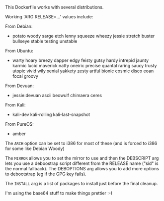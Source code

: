 This Dockerfile works with several distributions.

Working 'ARG RELEASE=...' values include:

From Debian:
  * potato woody sarge etch lenny squeeze wheezy jessie stretch buster bullseye stable testing unstable

From Ubuntu:
  * warty hoary breezy dapper edgy feisty gutsy hardy intrepid jaunty karmic lucid maverick natty oneiric precise quantal raring saucy trusty utopic vivid wily xenial yakkety zesty artful bionic cosmic disco eoan focal groovy

From Devuan:
  * jessie:devuan ascii beowulf chimaera ceres

From Kali:
  * kali-dev kali-rolling kali-last-snapshot

From PureOS:
  * amber

The `ARCH` option can be set to i386 for most of these (and is forced to i386 for some like Debian Woody)

The `MIRROR` allows you to set the mirror to use and then the DEBSCRIPT arg lets you use a deboostrap script different from the RELEASE name ("sid" is the normal fallback). The DEBOPTIONS arg allows you to add more options to debootstrap (eg if the GPG key fails).

The `INSTALL` arg is a list of packages to install just before the final cleanup.

I'm using the base64 stuff to make things prettier :-)
